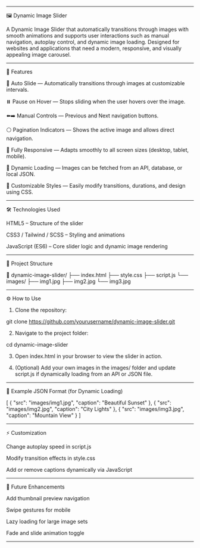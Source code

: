 # 

---

🖼️ Dynamic Image Slider

A Dynamic Image Slider that automatically transitions through images with smooth animations and supports user interactions such as manual navigation, autoplay control, and dynamic image loading. Designed for websites and applications that need a modern, responsive, and visually appealing image carousel.


---

🚀 Features

🔄 Auto Slide — Automatically transitions through images at customizable intervals.

⏸️ Pause on Hover — Stops sliding when the user hovers over the image.

⬅️➡️ Manual Controls — Previous and Next navigation buttons.

⚪ Pagination Indicators — Shows the active image and allows direct navigation.

📱 Fully Responsive — Adapts smoothly to all screen sizes (desktop, tablet, mobile).

🧩 Dynamic Loading — Images can be fetched from an API, database, or local JSON.

🎨 Customizable Styles — Easily modify transitions, durations, and design using CSS.



---

🛠️ Technologies Used

HTML5 – Structure of the slider

CSS3 / Tailwind / SCSS – Styling and animations

JavaScript (ES6) – Core slider logic and dynamic image rendering



---

📂 Project Structure

📁 dynamic-image-slider/
├── index.html
├── style.css
├── script.js
└── images/
    ├── img1.jpg
    ├── img2.jpg
    └── img3.jpg


---

⚙️ How to Use

1. Clone the repository:

git clone https://github.com/yourusername/dynamic-image-slider.git


2. Navigate to the project folder:

cd dynamic-image-slider


3. Open index.html in your browser to view the slider in action.


4. (Optional) Add your own images in the images/ folder and update script.js if dynamically loading from an API or JSON file.




---

🧠 Example JSON Format (for Dynamic Loading)

[
  { "src": "images/img1.jpg", "caption": "Beautiful Sunset" },
  { "src": "images/img2.jpg", "caption": "City Lights" },
  { "src": "images/img3.jpg", "caption": "Mountain View" }
]


---

⚡ Customization

Change autoplay speed in script.js

Modify transition effects in style.css

Add or remove captions dynamically via JavaScript



---

🧩 Future Enhancements

Add thumbnail preview navigation

Swipe gestures for mobile

Lazy loading for large image sets

Fade and slide animation toggle



---
